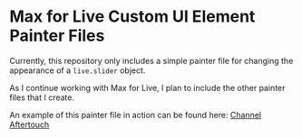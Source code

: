 # Max for Live Custom UI Element Painter Files

Currently, this repository only includes a simple painter file for changing the appearance of a `live.slider` object.

As I continue working with Max for Live, I plan to include the other painter files that I create.

An example of this painter file in action can be found here: [Channel Aftertouch](https://maxforlive.com/library/device/9430/channel-aftertouch)
